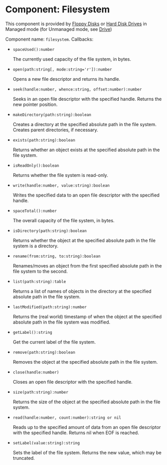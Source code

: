 # Component: Filesystem

This component is provided by [Floppy Disks](/item/floppy_disk) or [Hard
Disk Drives](/item/hard_disk_drive) in Managed mode (for Unmanaged mode,
see [Drive](drive))

Component name: `filesystem`. Callbacks:

- `spaceUsed():number`

    The currently used capacity of the file system, in bytes.

- `open(path:string[, mode:string='r']):number`

    Opens a new file descriptor and returns its handle.

- `seek(handle:number, whence:string, offset:number):number`

    Seeks in an open file descriptor with the specified handle. Returns
    the new pointer position.

- `makeDirectory(path:string):boolean`

    Creates a directory at the specified absolute path in the file
    system. Creates parent directories, if necessary.

- `exists(path:string):boolean`

    Returns whether an object exists at the specified absolute path in
    the file system.

- `isReadOnly():boolean`

    Returns whether the file system is read-only.

- `write(handle:number, value:string):boolean`

    Writes the specified data to an open file descriptor with the
    specified handle.

- `spaceTotal():number`

    The overall capacity of the file system, in bytes.

- `isDirectory(path:string):boolean`

    Returns whether the object at the specified absolute path in the
    file system is a directory.

- `rename(from:string, to:string):boolean`

    Renames/moves an object from the first specified absolute path in
    the file system to the second.

- `list(path:string):table`

    Returns a list of names of objects in the directory at the specified
    absolute path in the file system.

- `lastModified(path:string):number`

    Returns the (real world) timestamp of when the object at the
    specified absolute path in the file system was modified.

- `getLabel():string`

    Get the current label of the file system.

- `remove(path:string):boolean`

    Removes the object at the specified absolute path in the file
    system.

- `close(handle:number)`

    Closes an open file descriptor with the specified handle.

- `size(path:string):number`

    Returns the size of the object at the specified absolute path in the
    file system.

- `read(handle:number, count:number):string or nil`

    Reads up to the specified amount of data from an open file
    descriptor with the specified handle. Returns nil when EOF is
    reached.

- `setLabel(value:string):string`

    Sets the label of the file system. Returns the new value, which may
    be truncated.